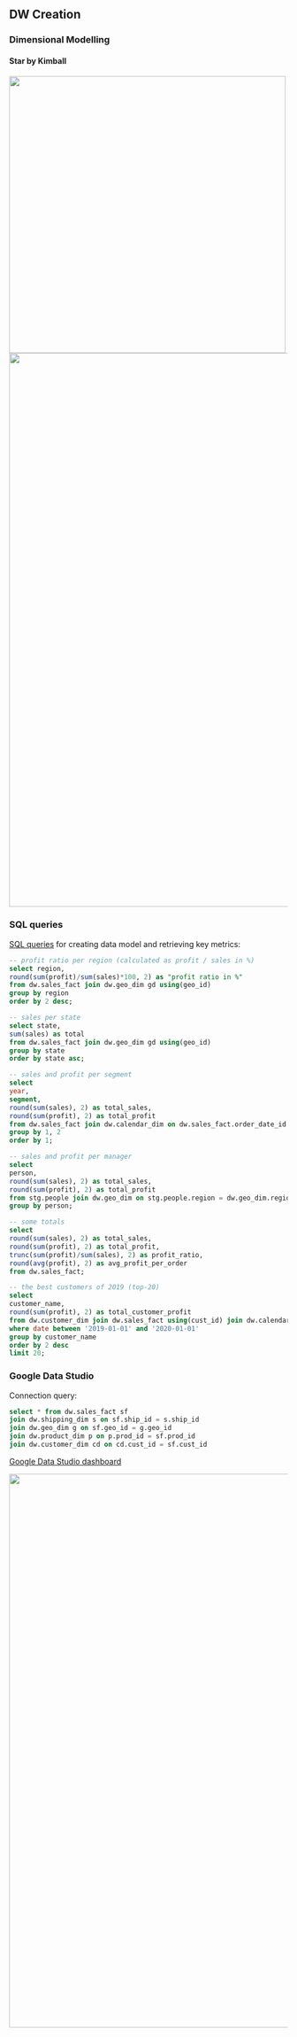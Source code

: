## DW Creation

### Dimensional Modelling 

#### Star by Kimball

<img src="https://github.com/xokcanax/DE-101/blob/main/Module02/img/Conceptual%20model.png" width="500">

<img src="https://github.com/xokcanax/DE-101/blob/main/Module02/img/Physical%20model.png" width="1000">

### SQL queries

[SQL queries](https://github.com/xokcanax/DE-101/tree/main/Module02/SQL%20Queries) for creating data model and retrieving key metrics:

```sql
-- profit ratio per region (calculated as profit / sales in %)
select region, 
round(sum(profit)/sum(sales)*100, 2) as "profit ratio in %"
from dw.sales_fact join dw.geo_dim gd using(geo_id)
group by region
order by 2 desc;

-- sales per state
select state, 
sum(sales) as total
from dw.sales_fact join dw.geo_dim gd using(geo_id)
group by state 
order by state asc;

-- sales and profit per segment
select 
year, 
segment, 
round(sum(sales), 2) as total_sales, 
round(sum(profit), 2) as total_profit 
from dw.sales_fact join dw.calendar_dim on dw.sales_fact.order_date_id = dw.calendar_dim.date_id join dw.product_dim using(prod_id)
group by 1, 2
order by 1;

-- sales and profit per manager
select 
person, 
round(sum(sales), 2) as total_sales, 
round(sum(profit), 2) as total_profit
from stg.people join dw.geo_dim on stg.people.region = dw.geo_dim.region join dw.sales_fact using(geo_id)
group by person;

-- some totals
select
round(sum(sales), 2) as total_sales,
round(sum(profit), 2) as total_profit,
trunc(sum(profit)/sum(sales), 2) as profit_ratio,
round(avg(profit), 2) as avg_profit_per_order
from dw.sales_fact;

-- the best customers of 2019 (top-20)
select 
customer_name, 
round(sum(profit), 2) as total_customer_profit
from dw.customer_dim join dw.sales_fact using(cust_id) join dw.calendar_dim on dw.sales_fact.order_date_id = dw.calendar_dim.date_id 
where date between '2019-01-01' and '2020-01-01'
group by customer_name
order by 2 desc 
limit 20;
```

### Google Data Studio

Connection query:

```sql
select * from dw.sales_fact sf
join dw.shipping_dim s on sf.ship_id = s.ship_id 
join dw.geo_dim g on sf.geo_id = g.geo_id 
join dw.product_dim p on p.prod_id = sf.prod_id 
join dw.customer_dim cd on cd.cust_id = sf.cust_id
```

[Google Data Studio dashboard](https://datastudio.google.com/u/0/reporting/16edfb50-cef8-4941-8a3c-ea971948a2dd/page/5xU9B)

<img src="https://github.com/xokcanax/DE-101/blob/main/Module02/img/Google%20Data%20Studio%20-%20Sample%20Superstore%20-%20Dashboard.png" width="1000">
